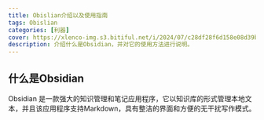 ```yaml
---
title: Obislian介绍以及使用指南
tags: Obislian
categories: [利器]
cover: https://xlenco-img.s3.bitiful.net/i/2024/07/c28df28f6d158e08d39b9f5ad416eb74.webp
description: 介绍什么是Obsidian，并对它的使用方法进行说明。
---
```


## 什么是Obsidian

Obsidian 是一款强大的知识管理和笔记应用程序，它以知识库的形式管理本地文本，并且该应用程序支持Markdown，具有整洁的界面和方便的无干扰写作模式。



